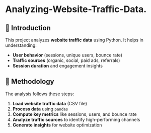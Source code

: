 # Analyzing-Website-Traffic-Data.


## 📌 Introduction
This project analyzes **website traffic data** using Python. It helps in understanding:
- **User behavior** (sessions, unique users, bounce rate)
- **Traffic sources** (organic, social, paid ads, referrals)
- **Session duration** and engagement insights

## 🔧 Methodology
The analysis follows these steps:
1. **Load website traffic data** (CSV file)
2. **Process data** using `pandas`
3. **Compute key metrics** like sessions, users, and bounce rate
4. **Analyze traffic sources** to identify high-performing channels
5. **Generate insights** for website optimization


